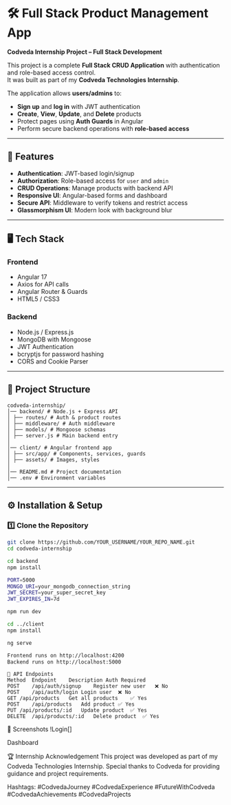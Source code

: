 # 🛠️ Full Stack Product Management App  
**Codveda Internship Project – Full Stack Development**

This project is a complete **Full Stack CRUD Application** with authentication and role-based access control.  
It was built as part of my **Codveda Technologies Internship**.  

The application allows **users/admins** to:
- **Sign up** and **log in** with JWT authentication
- **Create**, **View**, **Update**, and **Delete** products
- Protect pages using **Auth Guards** in Angular
- Perform secure backend operations with **role-based access**

---

## 🚀 Features
- **Authentication**: JWT-based login/signup
- **Authorization**: Role-based access for `user` and `admin`
- **CRUD Operations**: Manage products with backend API
- **Responsive UI**: Angular-based forms and dashboard
- **Secure API**: Middleware to verify tokens and restrict access
- **Glassmorphism UI**: Modern look with background blur

---

## 🖥️ Tech Stack

### **Frontend**
- Angular 17
- Axios for API calls
- Angular Router & Guards
- HTML5 / CSS3

### **Backend**
- Node.js / Express.js
- MongoDB with Mongoose
- JWT Authentication
- bcryptjs for password hashing
- CORS and Cookie Parser

---

## 📂 Project Structure
```
codveda-internship/
│── backend/ # Node.js + Express API
│ ├── routes/ # Auth & product routes
│ ├── middleware/ # Auth middleware
│ ├── models/ # Mongoose schemas
│ ├── server.js # Main backend entry
│
│── client/ # Angular frontend app
│ ├── src/app/ # Components, services, guards
│ ├── assets/ # Images, styles
│
│── README.md # Project documentation
│── .env # Environment variables

```
---

## ⚙️ Installation & Setup

### 1️⃣ Clone the Repository
```bash
git clone https://github.com/YOUR_USERNAME/YOUR_REPO_NAME.git
cd codveda-internship

cd backend
npm install

PORT=5000
MONGO_URI=your_mongodb_connection_string
JWT_SECRET=your_super_secret_key
JWT_EXPIRES_IN=7d

npm run dev

cd ../client
npm install

ng serve

Frontend runs on http://localhost:4200
Backend runs on http://localhost:5000
```
```
🔑 API Endpoints
Method	Endpoint	Description	Auth Required
POST	/api/auth/signup	Register new user	❌ No
POST	/api/auth/login	Login user	❌ No
GET	/api/products	Get all products	✅ Yes
POST	/api/products	Add product	✅ Yes
PUT	/api/products/:id	Update product	✅ Yes
DELETE	/api/products/:id	Delete product	✅ Yes
```

📸 Screenshots
!Login[]

Dashboard

🏆 Internship Acknowledgement
This project was developed as part of my Codveda Technologies Internship.
Special thanks to Codveda for providing guidance and project requirements.

Hashtags:
#CodvedaJourney #CodvedaExperience #FutureWithCodveda #CodvedaAchievements #CodvedaProjects

